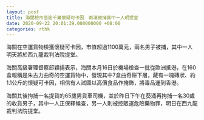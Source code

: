 ```yaml
---
layout: post
title: 海關檢市值逾千萬懷疑可卡因　兩漢被捕其中一人明提堂
date: 2020-09-22 20:01:39.000000000 +08:00
categories: rthk
---
```


海關在空運貨物檢獲懷疑可卡因，市值超過1100萬元，兩名男子被捕，其中一人明天將於西九龍裁判法院提堂。

海關高級署理督察邱穎揚表示，海關本月16日於機場檢查一批從歐洲抵港，在160盒報稱是朱古力曲奇的空運貨物中，發現其中7盒曲奇餅下層，藏有一塊磚狀、約1.1公斤的懷疑可卡因，相信有人試圖以高價食品作掩飾，將毒品運到香港。

海關其後拘捕一名提貨的65歲男貨車司機，並於昨日下午在葵涌再拘捕一名30歲的收貨男子，其中一人正保釋候查，另一人則被控販運危險藥物罪，明日在西九龍裁判法院提堂。
